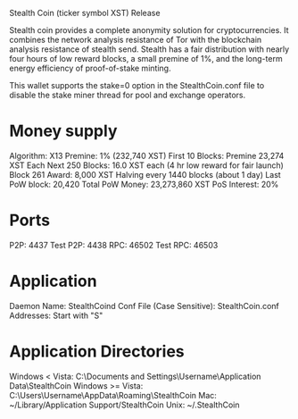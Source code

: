Stealth Coin (ticker symbol XST) Release

Stealth coin provides a complete anonymity solution for cryptocurrencies. It combines the network analysis resistance of Tor with the blockchain analysis resistance of stealth send. Stealth has a fair distribution with nearly four hours of low reward blocks, a small premine of 1%, and the long-term energy efficiency of proof-of-stake minting.

This wallet supports the stake=0 option in the StealthCoin.conf file to disable the stake miner thread for pool and exchange operators.


Money supply
============

Algorithm: X13
Premine: 1% (232,740 XST)
First 10 Blocks: Premine 23,274 XST Each
Next 250 Blocks: 16.0 XST each (4 hr low reward for fair launch)
Block 261 Award: 8,000 XST
Halving every 1440 blocks (about 1 day)
Last PoW block: 20,420
Total PoW Money: 23,273,860 XST
PoS Interest: 20%

Ports
=====
P2P: 4437
Test P2P: 4438
RPC: 46502
Test RPC: 46503

Application
===========

Daemon Name: StealthCoind
Conf File (Case Sensitive): StealthCoin.conf
Addresses: Start with "S"

Application Directories
=======================

Windows < Vista: C:\Documents and Settings\Username\Application Data\StealthCoin
Windows >= Vista: C:\Users\Username\AppData\Roaming\StealthCoin
Mac: ~/Library/Application Support/StealthCoin
Unix: ~/.StealthCoin

